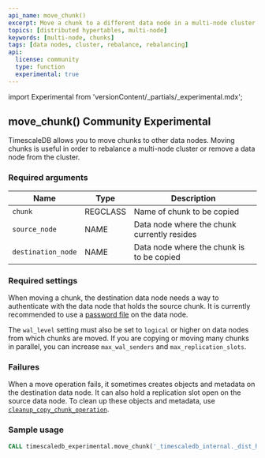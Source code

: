 ```yaml
---
api_name: move_chunk()
excerpt: Move a chunk to a different data node in a multi-node cluster
topics: [distributed hypertables, multi-node]
keywords: [multi-node, chunks]
tags: [data nodes, cluster, rebalance, rebalancing]
api:
  license: community
  type: function
  experimental: true
---
```


import Experimental from 'versionContent/_partials/_experimental.mdx';

## move_chunk() <tag type="community">Community</tag> <tag type="experimental">Experimental</tag>

TimescaleDB allows you to move chunks to other data nodes. Moving
chunks is useful in order to rebalance a multi-node cluster or remove
a data node from the cluster.

<Experimental />

### Required arguments

|Name|Type|Description|
|-|-|-|
|`chunk`|REGCLASS|Name of chunk to be copied|
|`source_node`|NAME|Data node where the chunk currently resides|
|`destination_node`|NAME|Data node where the chunk is to be copied|

### Required settings

When moving a chunk, the destination data node needs a way to
authenticate with the data node that holds the source chunk. It is
currently recommended to use a [password file][password-config] on the
data node.

The `wal_level` setting must also be set to `logical` or higher on
data nodes from which chunks are moved. If you are copying or moving
many chunks in parallel, you can increase `max_wal_senders` and
`max_replication_slots`.

### Failures

When a move operation fails, it sometimes creates objects and metadata on
the destination data node. It can also hold a replication slot open on the
source data node. To clean up these objects and metadata, use
[`cleanup_copy_chunk_operation`][cleanup_copy_chunk].

### Sample usage

``` sql
CALL timescaledb_experimental.move_chunk('_timescaledb_internal._dist_hyper_1_1_chunk', 'data_node_2', 'data_node_3');
```

[password-config]: /timescaledb/:currentVersion:/how-to-guides/multinode-timescaledb/multinode-auth/#v1-set-the-password-encryption-method-for-access-node-and-data-nodes
[cleanup_copy_chunk]: /api/:currentVersion:/distributed-hypertables/cleanup_copy_chunk_operation_experimental
